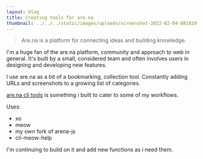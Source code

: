 ```yaml
---
layout: blog
title: Creating tools for are.na
thumbnail: ../../../static/images/uploads/screenshot-2022-02-04-081819.png
---
```

> Are.na is a platform for connecting ideas and building knowledge.

I'm a huge fan of the are.na platform, community and approach to web in general. It's built by a small, considered team and often involves users in designing and developing new features.

I use are.na as a bit of a bookmarking, collection tool. Constantly adding URLs and screenshots to a growing list of categories.

[are.na cli tools](https://github.com/absentees/arena-cli-tools) is something i built to cater to some of my workflows.

Uses:
- xo
- meow
- my own fork of arena-js
- cli-meow-help

I'm continuing to build on it and add new functions as i need them.